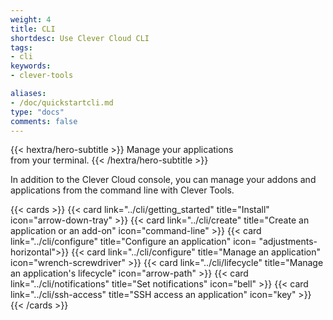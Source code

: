 ```yaml
---
weight: 4
title: CLI
shortdesc: Use Clever Cloud CLI
tags:
- cli
keywords:
- clever-tools

aliases:
- /doc/quickstartcli.md
type: "docs"
comments: false
---
```


{{< hextra/hero-subtitle >}}
  Manage your applications&nbsp;<br class="sm:block hidden" />from your terminal.
{{< /hextra/hero-subtitle >}}

In addition to the Clever Cloud console, you can manage your addons and applications from the command line with Clever Tools.

{{< cards >}}
  {{< card link="../cli/getting_started" title="Install" icon="arrow-down-tray" >}}
  {{< card link="../cli/create" title="Create an application or an add-on" icon="command-line" >}}
  {{< card link="../cli/configure" title="Configure an application" icon= "adjustments-horizontal">}}
  {{< card link="../cli/configure" title="Manage an application" icon="wrench-screwdriver" >}}
  {{< card link="../cli/lifecycle" title="Manage an application's lifecycle" icon="arrow-path" >}}
  {{< card link="../cli/notifications" title="Set notifications" icon="bell" >}}
  {{< card link="../cli/ssh-access" title="SSH access an application" icon="key" >}}
{{< /cards >}}
